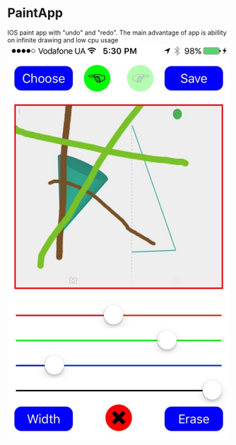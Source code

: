 # PaintApp

IOS paint app with "undo" and "redo". The main advantage of app is abillity on infinite drawing and low cpu usage
![Alt text](https://github.com/Boriszinkovich/PaintApp/blob/master/screenshots/IMG_0733.jpg "Optional Title")

